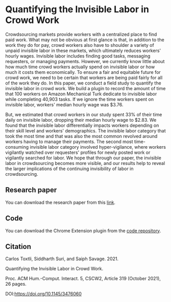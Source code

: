 # Quantifying the Invisible Labor in Crowd Work

Crowdsourcing markets provide workers with a centralized place to find paid work. What may not be obvious at first glance is that, in addition to the work they do for pay, crowd workers also have to shoulder a variety of unpaid invisible labor in these markets, which ultimately reduces workers' hourly wages. Invisible labor includes finding good tasks, messaging requesters, or managing payments. However, we currently know little about how much time crowd workers actually spend on invisible labor or how much it costs them economically. To ensure a fair and equitable future for crowd work, we need to be certain that workers are being paid fairly for all of the work they do. In this paper, we conduct a field study to quantify the invisible labor in crowd work.  We build a plugin to record the amount of time that 100 workers on Amazon Mechanical Turk dedicate to invisible labor while completing 40,903 tasks. If we ignore the time workers spent on invisible labor, workers' median hourly wage was $3.76.  

But, we estimated that crowd workers in our study spent 33% of their time daily on invisible labor, dropping their median hourly wage to $2.83. We found that the invisible labor differentially impacts workers depending on their skill level and workers' demographics. The invisible labor category that took the most time and that was also the most common revolved around workers having to manage their payments. The second most  time-consuming invisible labor category involved hyper-vigilance, where workers vigilantly watched over requesters' profiles for newly posted work or vigilantly searched for labor. We hope that through our paper, the invisible labor in crowdsourcing becomes more visible, and our results help to reveal the larger implications of the continuing invisibility of labor in crowdsourcing.

## Research paper

You can download the research paper from this [link](https://arxiv.org/abs/2110.00169).

## Code

You can download the Chrome Extension plugin from the [code repository](https://github.com/hcilabwvu/invisible-labor).

## Citation

Carlos Toxtli, Siddharth Suri, and Saiph Savage. 2021. 

Quantifying the Invisible Labor in Crowd Work. 

Proc. ACM Hum.-Comput. Interact. 5, CSCW2, Article 319 (October 2021), 26 pages. 

DOI:https://doi.org/10.1145/3476060
